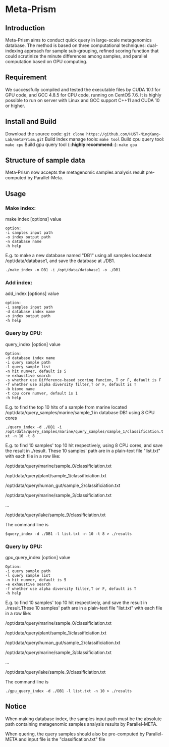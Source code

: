 # Meta-Prism
## Introduction
Meta-Prism aims to conduct quick query in large-scale metagenomics database. The method is based on three computational techniques: dual-indexing approach for sample sub-grouping, refined scoring function that could scrutinize the minute differences among samples, and parallel computation based on GPU computing.
## Requirement
We successfully compiled and tested the executable files by CUDA 10.1 for GPU code, and GCC 4.8.5 for CPU code, running on CentOS 7.6. It is highly possible to run on server with Linux and GCC support C++11 and CUDA 10 or higher.
## Install and Build
Download the source code:
`git clone https://github.com/HUST-NingKang-Lab/metaPrism.git`
Build index manage tools:
`make tool`
Build cpu query tool:
`make cpu`
Build gpu query tool (::**highly recommend**::):
`make gpu`
## Structure of sample data
Meta-Prism now accepts the metagenomic samples analysis result pre-computed by Parallel-Meta.
## Usage
### Make index:

make index [options] value
```
option:
-i samples input path
-o index output path
-n database name
-h help
```
E.g. to make a new database named "DB1" using all samples locatedat /opt/data/database1, and save the database at ./DB1.

`./make_index -n DB1 -i /opt/data/database1 -o ./DB1`
### Add index:
add_index [options] value
```
option:
-i samples input path
-d database index name
-o index output path
-h help
```
### Query by CPU:

query_index [option] value
```
Option:
-d database index name
-i query sample path
-l query sample list
-n hit numver, default is 5
-e exhaustive search
-s whether use Difference-based scoring funcion, T or F, default is F
-f whether use alpha diversity filter,T or F, default is T
-b biome name
-t cpu core numver, default is 1
-h help
```
E.g. to find the top 10 hits of a sample from marine located /opt/data/query_samples/marine/sample_1 in database DB1 using 8 CPU cores

`./query_index -d ./DB1 -i /opt/data/query_samples/marine/query_samples/sample_1/classification.txt -n 10 -t 8`

E.g. to find 10 samples' top 10 hit respectively, using 8 CPU cores, and save the result in ./result. These 10 samples' path are in a plain-text file "list.txt" with each file in a row like:

/opt/data/query/marine/sample_0/classificiation.txt

/opt/data/query/plant/sample_1/classificiation.txt

/opt/data/query/human_gut/sample_2/classificiation.txt

/opt/data/query/marine/sample_3/classificiation.txt

...

/opt/data/query/lake/sample_9/classificiation.txt

The command line is

`$query_index -d ./DB1 -l list.txt -n 10 -t 8 > ./results`
### Query by GPU:
gpu_query_index [option] value
```
Option:
-i query sample path
-l query sample list
-n hit numver, default is 5
-e exhaustive search
-f whether use alpha diversity filter,T or F, default is T
-h help
```
E.g. to find 10 samples' top 10 hit respectively, and save the result in ./result.These 10 samples' path are in a plain-text file "list.txt" with each file in a row like:

/opt/data/query/marine/sample_0/classificiation.txt

/opt/data/query/plant/sample_1/classificiation.txt

/opt/data/query/human_gut/sample_2/classificiation.txt

/opt/data/query/marine/sample_3/classificiation.txt

...

/opt/data/query/lake/sample_9/classificiation.txt

The command line is

`./gpu_query_index -d ./DB1 -l list.txt -n 10 > ./results`
## Notice
When making database index, the samples input path must be the absolute path containing metagenomic samples analysis results by Parallel-META.

When quering, the query samples should also be pre-computed by Parallel-META and input file is the "classification.txt" file